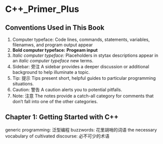 # C++_Primer_Plus

## Conventions Used in This Book
1. Computer typeface:
Code lines, commands, statements, variables, filenamws, and program output appear
2. **Bold computer typeface:**
**Progeam input**
3. *Italic computer typeface:*
Placeholders in stytax descriptions appear in an *italic computer typeface*
new terms.
4. Sidebar: 旁注
A sidebar provides a deeper discussion or additional background to help illuminate a topic.
5. Tip: 提示
Tips present short, helpful guides to particular programming situations.
6. Caution: 警告
A caution alerts you to potential pitfalls.
7. Note: 注意
The notes provide a catch-all category for comments that don’t fall into one of the other categories.

## Chapter 1: Getting Started with C++
generic programming: 泛型编程
buzzwords: 花里胡哨的词语 
the necessary vocabulary of cultivated discourse: 必不可少的术语

